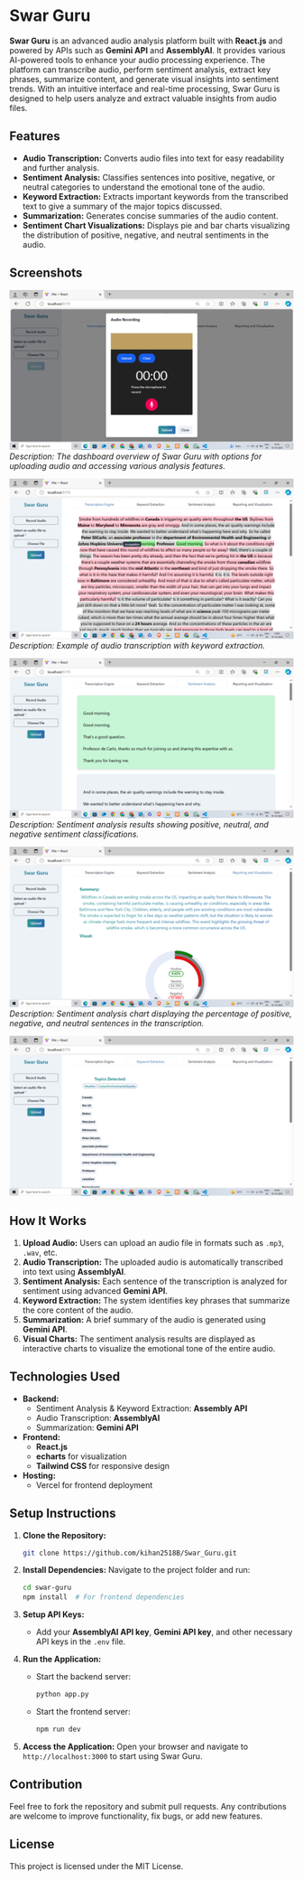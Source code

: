 # Swar Guru

**Swar Guru** is an advanced audio analysis platform built with **React.js** and powered by APIs such as **Gemini API** and **AssemblyAI**. It provides various AI-powered tools to enhance your audio processing experience. The platform can transcribe audio, perform sentiment analysis, extract key phrases, summarize content, and generate visual insights into sentiment trends. With an intuitive interface and real-time processing, Swar Guru is designed to help users analyze and extract valuable insights from audio files.

## Features

- **Audio Transcription:** Converts audio files into text for easy readability and further analysis.
- **Sentiment Analysis:** Classifies sentences into positive, negative, or neutral categories to understand the emotional tone of the audio.
- **Keyword Extraction:** Extracts important keywords from the transcribed text to give a summary of the major topics discussed.
- **Summarization:** Generates concise summaries of the audio content.
- **Sentiment Chart Visualizations:** Displays pie and bar charts visualizing the distribution of positive, negative, and neutral sentiments in the audio.
  
## Screenshots

![Audio_Recorder](./public/audioRecorder.png)
*Description: The dashboard overview of Swar Guru with options for uploading audio and accessing various analysis features.*

![Transcription](./public/Transcript.png)
*Description: Example of audio transcription with keyword extraction.*

![Sentiment Analysis](./public/Sentimental.png)
*Description: Sentiment analysis results showing positive, neutral, and negative sentiment classifications.*

![Chart Visuals](./public/chartVisual.png)
*Description: Sentiment analysis chart displaying the percentage of positive, negative, and neutral sentences in the transcription.*

![KeyWord Extraction](./public/keyword.png)

## How It Works

1. **Upload Audio:** Users can upload an audio file in formats such as `.mp3`, `.wav`, etc.
2. **Audio Transcription:** The uploaded audio is automatically transcribed into text using **AssemblyAI**.
3. **Sentiment Analysis:** Each sentence of the transcription is analyzed for sentiment using advanced **Gemini API**.
4. **Keyword Extraction:** The system identifies key phrases that summarize the core content of the audio.
5. **Summarization:** A brief summary of the audio is generated using **Gemini API**.
6. **Visual Charts:** The sentiment analysis results are displayed as interactive charts to visualize the emotional tone of the entire audio.

## Technologies Used

- **Backend:** 
  - Sentiment Analysis & Keyword Extraction: **Assembly API**
  - Audio Transcription: **AssemblyAI**
  - Summarization: **Gemini API**
- **Frontend:**
  - **React.js**
  - **echarts** for visualization
  - **Tailwind CSS** for responsive design
- **Hosting:**
  - Vercel for frontend deployment

## Setup Instructions

1. **Clone the Repository:**
    ```bash
    git clone https://github.com/kihan2518B/Swar_Guru.git
    ```

2. **Install Dependencies:**
    Navigate to the project folder and run:
    ```bash
    cd swar-guru
    npm install  # For frontend dependencies
    ```

3. **Setup API Keys:**
    - Add your **AssemblyAI API key**, **Gemini API key**, and other necessary API keys in the `.env` file.

4. **Run the Application:**
    - Start the backend server:
      ```bash
      python app.py
      ```
    - Start the frontend server:
      ```bash
      npm run dev
      ```

5. **Access the Application:**
   Open your browser and navigate to `http://localhost:3000` to start using Swar Guru.

## Contribution

Feel free to fork the repository and submit pull requests. Any contributions are welcome to improve functionality, fix bugs, or add new features.

## License

This project is licensed under the MIT License.
